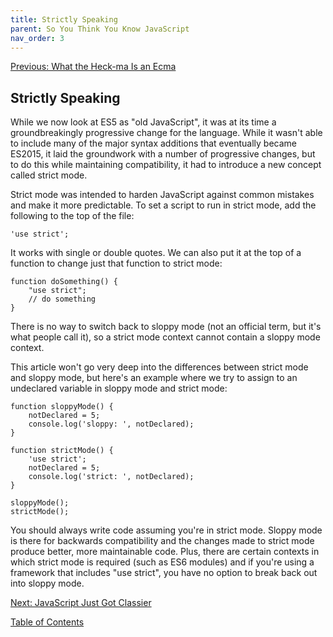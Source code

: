 ```yaml
---
title: Strictly Speaking
parent: So You Think You Know JavaScript
nav_order: 3
---
```

[Previous: What the Heck-ma Is an Ecma](2-ecma.md)

## Strictly Speaking

While we now look at ES5 as "old JavaScript", it was at its time a groundbreakingly progressive change for the language. While it wasn't able to include many of the major syntax additions that eventually became ES2015, it laid the groundwork with a number of progressive changes, but to do this while maintaining compatibility, it had to introduce a new concept called strict mode.

Strict mode was intended to harden JavaScript against common mistakes and make it more predictable. To set a script to run in strict mode, add the following to the top of the file:
```
'use strict';
```
It works with single or double quotes. We can also put it at the top of a function to change just that function to strict mode:
```
function doSomething() {
    "use strict";
    // do something
}
```

There is no way to switch back to sloppy mode (not an official term, but it's what people call it), so a strict mode context cannot contain a sloppy mode context.

This article won't go very deep into the differences between strict mode and sloppy mode, but here's an example where we try to assign to an undeclared variable in sloppy mode and strict mode:
```
function sloppyMode() {
    notDeclared = 5;
    console.log('sloppy: ', notDeclared);
}

function strictMode() {
    'use strict';
    notDeclared = 5;
    console.log('strict: ', notDeclared);
}

sloppyMode();
strictMode();
```

You should always write code assuming you're in strict mode. Sloppy mode is there for backwards compatibility and the changes made to strict mode produce better, more maintainable code. Plus, there are certain contexts in which strict mode is required (such as ES6 modules) and if you're using a framework that includes "use strict", you have no option to break back out into sloppy mode.

[Next: JavaScript Just Got Classier](4-class.md)

[Table of Contents](index)
